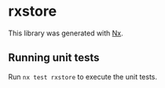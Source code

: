 # rxstore

This library was generated with [Nx](https://nx.dev).

## Running unit tests

Run `nx test rxstore` to execute the unit tests.
